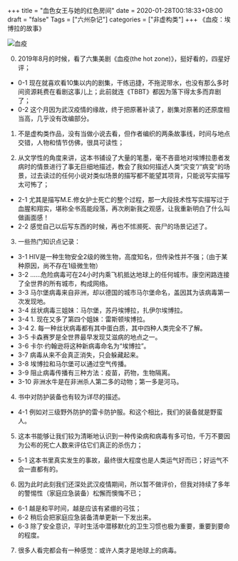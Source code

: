 +++
title = "血色女王与她的红色房间"
date = 2020-01-28T00:18:33+08:00
draft = "false"
Tags = ["六州杂记"]
categories = ["非虚构类"]
+++
《血疫：埃博拉的故事》

![血疫](https://img1.doubanio.com/view/subject/l/public/s30010617.jpg "<the hot zone>中文版封面")

0. 2019年8月的时候，看了六集美剧《血疫(the hot zone)》，挺好看的，四星好评；
+ 0-1 现在就喜欢看10集以内的剧集，干练迅捷，不拖泥带水，也没有那么多时间资源耗费在看剧这事儿上；此前就连《TBBT》都因为落下得太多而弃剧了；
+ 0-2 这个月因为武汉疫情的缘故，终于把原著补读了，剧集对原著的还原度相当高，几乎没有改编部分。

1. 不是虚构类作品，没有当做小说去看，但作者编织的两条故事线，时间与地点交错，人物和情节仿佛，很具可读性；

2. 从文学性的角度来讲，这本书铺设了大量的笔墨，毫不吝啬地对埃博拉患者发病时的情景进行了事无巨细地描述，教会了我如何描述人类“灾变”/“病变”的场景，过去读过的任何小说对类似场景的描写都不能望其项背，只能说写实描写太可怖了；
+ 2-1 尤其是描写M.E.修女护士死亡的整个过程，那一大段技术性写实描写过于血腥和翔实，堪称全书高能段落，再次刷新我之观感，让我重新明白了什么叫做画面感！
+ 2-2 感觉自己以后写东西的时候，再也不怵濒死、丧尸的场景记述了。

3. 一些热门知识点记录：
+ 3-1 HIV是一种生物安全2级的微生物，高度知名，但传染性并不强；（由于某种原因，尚不存在1级微生物）
+ 3-2 ……危险病毒可在24小时内乘飞机抵达地球上的任何城市。康空闲路连接了全世界的所有城市，构成网络。
+ 3-3 马尔堡病毒来自非洲，却以德国的城市马尔堡命名，盖因其为该病毒第一次发现地。
+ 3-4 丝状病毒三姐妹：马尔堡，苏丹埃博拉，扎伊尔埃博拉。
+ 3-4 1.  现在又多了第四个姐妹：雷斯顿埃博拉。
+ 3-4 2. 每一种丝状病毒都有其中蛋白质，其中四种人类完全不了解。
+ 3-5 卡森赛罗是全世界最早发现艾滋病的地点之一。
+ 3-6 卡尔·约翰逊将这种新病毒命名为“埃博拉”。
+ 3-7 病毒从来不会真正消失，只会躲藏起来。
+ 3-8 埃博拉和马尔堡可以通过空气传播。
+ 3-9 阻止病毒传播有三种方法：疫苗，药物，生物隔离。
+ 3-10 非洲水牛是在非洲杀人第二多的动物；第一多是河马。

4. 书中对防护装备也有较为详尽的描述。
+ 4-1 例如对三级野外防护的雷卡防护服。和这个相比，我们的装备就是野蛮人。

5. 这本书能够让我们较为清晰地认识到一种传染病和病毒有多可怕，千万不要因为公布的死亡人数来评估它们真正的杀伤力；
+ 5-1 这本书里真实发生的事故，最终很大程度也是人类运气好而已；好运气不会一直都有的。

6. 因为此时此刻我们还深处武汉疫情期间，所以暂不做评价，但我对持续了多年的警惕性（家庭应急装备）松懈而懊悔不已；
+ 6-1 越是和平时间，越是应该有紧绷的弓弦；
+ 6-2 稍后会把家庭应急装备清单更新一下发出来。
+ 6-3 除了安全意识，平时生活中潜移默化的卫生习惯也极为重要，重要到要命的程度。

7. 很多人看完都会有一种感觉：或许人类才是地球上的病毒。